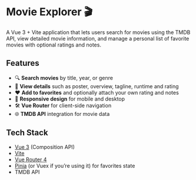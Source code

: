 # Movie Explorer 🎬

A Vue 3 + Vite application that lets users search for movies using the TMDB API, view detailed movie information, and manage a personal list of favorite movies with optional ratings and notes.

## Features

- 🔍 **Search movies** by title, year, or genre  
- 📄 **View details** such as poster, overview, tagline, runtime and rating  
- ❤️ **Add to favorites** and optionally attach your own rating and notes  
- 📱 **Responsive design** for mobile and desktop  
- 🛠 **Vue Router** for client-side navigation  
- 🌐 **TMDB API** integration for movie data  

## Tech Stack

- [Vue 3](https://vuejs.org/) (Composition API)
- [Vite](https://vitejs.dev/)
- [Vue Router 4](https://router.vuejs.org/)
- [Pinia](https://pinia.vuejs.org/) (or Vuex if you’re using it) for favorites state
- TMDB API

